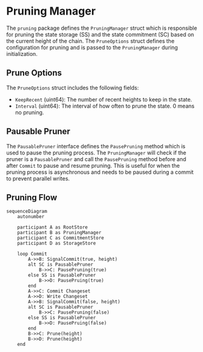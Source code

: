 # Pruning Manager

The `pruning` package defines the `PruningManager` struct which is responsible for
pruning the state storage (SS) and the state commitment (SC) based on the current
height of the chain. The `PruneOptions` struct defines the configuration for pruning
and is passed to the `PruningManager` during initialization.

## Prune Options

The `PruneOptions` struct includes the following fields:

- `KeepRecent` (uint64): The number of recent heights to keep in the state.
- `Interval` (uint64): The interval of how often to prune the state. 0 means no pruning.

## Pausable Pruner

The `PausablePruner` interface defines the `PausePruning` method which is used to pause
the pruning process. The `PruningManager` will check if the pruner is a `PausablePruner`
and call the `PausePruning` method before and after `Commit` to pause and resume pruning.
This is useful for when the pruning process is asynchronous and needs to be paused during
a commit to prevent parallel writes.

## Pruning Flow

```mermaid
sequenceDiagram
    autonumber

    participant A as RootStore
    participant B as PruningManager
    participant C as CommitmentStore
    participant D as StorageStore

    loop Commit
        A->>B: SignalCommit(true, height)
        alt SC is PausablePruner
            B->>C: PausePruning(true)
        else SS is PausablePruner
            B->>D: PausePruing(true)
        end
        A->>C: Commit Changeset
        A->>D: Write Changeset
        A->>B: SignalCommit(false, height)
        alt SC is PausablePruner
            B->>C: PausePruning(false)
        else SS is PausablePruner
            B->>D: PausePruing(false)
        end
        B->>C: Prune(height)
        B->>D: Prune(height)
    end
```